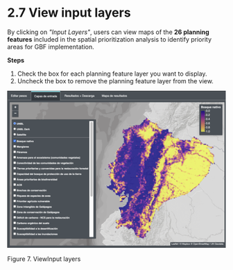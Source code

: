 # 2.7 View input layers

By clicking on *"Input Layers"*, users can view maps of the **26 planning features** included in the spatial prioritization analysis to identify priority areas for GBF implementation.

**Steps**

1.	Check the box for each planning feature layer you want to display. 
2.	Uncheck the box to remove the planning feature layer from the view.

![7input.png](images/7input.png)

Figure 7. ViewInput layers
